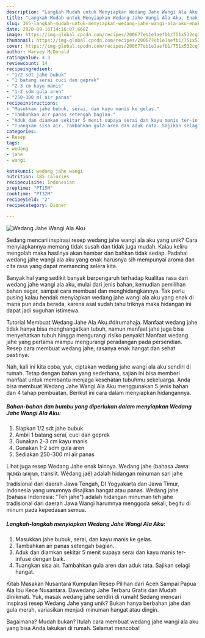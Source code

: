 ```yaml
---
description: "Langkah Mudah untuk Menyiapkan Wedang Jahe Wangi Ala Aku, Enak Banget"
title: "Langkah Mudah untuk Menyiapkan Wedang Jahe Wangi Ala Aku, Enak Banget"
slug: 365-langkah-mudah-untuk-menyiapkan-wedang-jahe-wangi-ala-aku-enak-banget
date: 2020-09-16T14:16:07.668Z
image: https://img-global.cpcdn.com/recipes/200677eb1e1aefb1/751x532cq70/wedang-jahe-wangi-ala-aku-foto-resep-utama.jpg
thumbnail: https://img-global.cpcdn.com/recipes/200677eb1e1aefb1/751x532cq70/wedang-jahe-wangi-ala-aku-foto-resep-utama.jpg
cover: https://img-global.cpcdn.com/recipes/200677eb1e1aefb1/751x532cq70/wedang-jahe-wangi-ala-aku-foto-resep-utama.jpg
author: Harvey McDonald
ratingvalue: 4.3
reviewcount: 14
recipeingredient:
- "1/2 sdt jahe bubuk"
- "1 batang serai cuci dan geprek"
- "2-3 cm kayu manis"
- "1-2 sdm gula aren"
- "250-300 ml air panas"
recipeinstructions:
- "Masukkan jahe bubuk, serai, dan kayu manis ke gelas."
- "Tambahkan air panas setengah bagian."
- "Aduk dan diamkan sekitar 5 menit supaya serai dan kayu manis ter-infuse dengan baik."
- "Tuangkan sisa air. Tambahkan gula aren dan aduk rata. Sajikan selagi hangat."
categories:
- Resep
tags:
- wedang
- jahe
- wangi

katakunci: wedang jahe wangi 
nutrition: 185 calories
recipecuisine: Indonesian
preptime: "PT15M"
cooktime: "PT32M"
recipeyield: "2"
recipecategory: Dinner

---
```



![Wedang Jahe Wangi Ala Aku](https://img-global.cpcdn.com/recipes/200677eb1e1aefb1/751x532cq70/wedang-jahe-wangi-ala-aku-foto-resep-utama.jpg)

Sedang mencari inspirasi resep wedang jahe wangi ala aku yang unik? Cara menyiapkannya memang tidak susah dan tidak juga mudah. Kalau keliru mengolah maka hasilnya akan hambar dan bahkan tidak sedap. Padahal wedang jahe wangi ala aku yang enak harusnya sih mempunyai aroma dan cita rasa yang dapat memancing selera kita.

Banyak hal yang sedikit banyak berpengaruh terhadap kualitas rasa dari wedang jahe wangi ala aku, mulai dari jenis bahan, kemudian pemilihan bahan segar, sampai cara membuat dan menghidangkannya. Tak perlu pusing kalau hendak menyiapkan wedang jahe wangi ala aku yang enak di mana pun anda berada, karena asal sudah tahu triknya maka hidangan ini dapat jadi suguhan istimewa.

Tutorial Membuat Wedang Jahe Ala Aku.#dirumahaja. Manfaat wedang jahe tidak hanya bisa menghangatkan tubuh, namun manfaat jahe juga bisa menyehatkan tubuh hingga mengurangi risiko penyakit Manfaat wedang jahe yang pertama mampu mengurangi peradangan pada persendian. Resep cara membuat wedang jahe, rasanya enak hangat dan sehat pastinya.


Nah, kali ini kita coba, yuk, ciptakan wedang jahe wangi ala aku sendiri di rumah. Tetap dengan bahan yang sederhana, sajian ini bisa memberi manfaat untuk membantu menjaga kesehatan tubuhmu sekeluarga. Anda bisa membuat Wedang Jahe Wangi Ala Aku menggunakan 5 jenis bahan dan 4 tahap pembuatan. Berikut ini cara dalam menyiapkan hidangannya.

<!--inarticleads1-->

##### Bahan-bahan dan bumbu yang diperlukan dalam menyiapkan Wedang Jahe Wangi Ala Aku:

1. Siapkan 1/2 sdt jahe bubuk
1. Ambil 1 batang serai, cuci dan geprek
1. Gunakan 2-3 cm kayu manis
1. Gunakan 1-2 sdm gula aren
1. Sediakan 250-300 ml air panas


Lihat juga resep Wedang Jahe enak lainnya. Wedang jahe (bahasa Jawa: ꦮꦺꦢꦁ ꦗꦲꦺ, translit. Wédang jaé) adalah hidangan minuman sari jahe tradisional dari daerah Jawa Tengah, DI Yogyakarta dan Jawa Timur, Indonesia yang umumnya disajikan hangat atau panas. Wedang jahe (bahasa Indonesia: &#34;Teh jahe&#34;) adalah hidangan minuman teh jahe tradisional dari daerah Jawa Wangi harumnya menggoda sekali, begitu di minum pada kepedasan semua. 

<!--inarticleads2-->

##### Langkah-langkah menyiapkan Wedang Jahe Wangi Ala Aku:

1. Masukkan jahe bubuk, serai, dan kayu manis ke gelas.
1. Tambahkan air panas setengah bagian.
1. Aduk dan diamkan sekitar 5 menit supaya serai dan kayu manis ter-infuse dengan baik.
1. Tuangkan sisa air. Tambahkan gula aren dan aduk rata. Sajikan selagi hangat.


Kitab Masakan Nusantara Kumpulan Resep Pilihan dari Aceh Sampai Papua Ala Ibu Kece Nusantara. Dawedang Jahe Terbaru Gratis dan Mudah dinikmati. Yuk, masak wedang jahe sendiri di rumah! Sedang mencari inspirasi resep Wedang Jahe yang unik? Bukan hanya berbahan jahe dan gula merah, variasikan menjadi minuman hangat atau dingin. 

Bagaimana? Mudah bukan? Itulah cara membuat wedang jahe wangi ala aku yang bisa Anda lakukan di rumah. Selamat mencoba!
